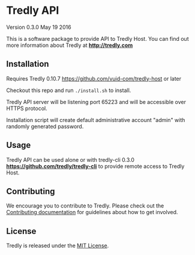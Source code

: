 # Tredly API

Version 0.3.0
May 19 2016

This is a software package to provide API to Tredly Host. You can find out more information about Tredly at **<http://tredly.com>**

## Installation

Requires Tredly 0.10.7 <https://github.com/vuid-com/tredly-host> or later

Checkout this repo and run `./install.sh` to install.

Tredly API server will be listening port 65223 and will be accessible over HTTPS protocol.

Installation script will create default administrative account "admin" with randomly generated password.

## Usage

Tredly API can be used alone or with tredly-cli 0.3.0 **<https://github.com/tredly/tredly-cli>** to provide remote access to Tredly Host.

## Contributing

We encourage you to contribute to Tredly. Please check out the [Contributing documentation](https://github.com/tredly/tredly-api/blob/master/CONTRIBUTING.md) for guidelines about how to get involved.

## License

Tredly is released under the [MIT License](http://www.opensource.org/licenses/MIT).
